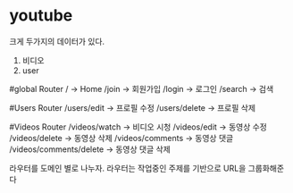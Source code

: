 # youtube

크게 두가지의 데이터가 있다.

1. 비디오
2. user

#global Router
/ -> Home
/join -> 회원가입
/login -> 로그인
/search -> 검색

#Users Router
/users/edit -> 프로필 수정
/users/delete -> 프로필 삭제

#Videos Router
/videos/watch -> 비디오 시청
/videos/edit -> 동영상 수정
/videos/delete -> 동영상 삭제
/videos/comments -> 동영상 댓글
/videos/comments/delete -> 동영상 댓글 삭제

라우터를 도메인 별로 나누자. 라우터는 작업중인 주제를 기반으로 URL을 그룹화해준다
